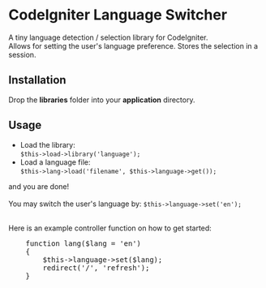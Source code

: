 <h1>CodeIgniter Language Switcher</h1>
<p>A tiny language detection / selection library for CodeIgniter.<br />
Allows for setting the user's language preference. Stores the selection in a session.</p>

<h2>Installation</h2>
Drop the <b>libraries</b> folder into your <b>application</b> directory.

<h2>Usage</h2>
<ul>
    <li>Load the library:<br>
        <code>$this->load->library('language');</code></li>
    <li>Load a language file:<br>
        <code>$this->lang->load('filename', $this->language->get());</code></li>
</ul>

<p>
and you are done!
<br><br>
You may switch the user's language by: <code>$this->language->set('en');</code><br><br>

Here is an example controller function on how to get started:<br>
<pre>
    function lang($lang = 'en')
    {
	    $this->language->set($lang);
	    redirect('/', 'refresh');
	}
</pre>
</p>

